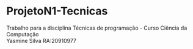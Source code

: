 # ProjetoN1-Tecnicas
Trabalho para a disciplina Técnicas de programação - Curso Ciência da Computação  
Yasmine Silva RA:20910977
